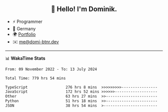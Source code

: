 <h2 align="center">👋 Hello! I'm Dominik.</h2>

- ⚡ Programmer
- 📍 Germany
- 🌍 [Portfolio](https://domi-btnr.dev)
- ✉️ [me@domi-btnr.dev](mailto://me@domi-btnr.dev)

---
📊 **WakaTime Stats**
<!--START_SECTION:waka-->

```txt
From: 09 November 2022 - To: 13 July 2024

Total Time: 779 hrs 54 mins

TypeScript                 276 hrs 8 mins  >>>>>>>>>----------------   35.41 %
JavaScript                 172 hrs 52 mins >>>>>>-------------------   22.17 %
Other                      63 hrs 27 mins  >>-----------------------   08.14 %
Python                     51 hrs 18 mins  >>-----------------------   06.58 %
JSON                       38 hrs 54 mins  >------------------------   04.99 %
```

<!--END_SECTION:waka-->
